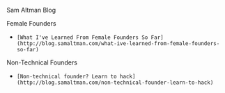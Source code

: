Sam Altman Blog

Female Founders
*     [What I've Learned From Female Founders So Far](http://blog.samaltman.com/what-ive-learned-from-female-founders-so-far)

Non-Technical Founders
*     [Non-technical founder? Learn to hack](http://blog.samaltman.com/non-technical-founder-learn-to-hack)




